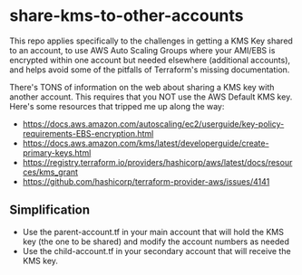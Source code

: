 # share-kms-to-other-accounts

This repo applies specifically to the challenges in getting a KMS Key shared to an account, to use AWS Auto Scaling Groups where your AMI/EBS is encrypted within one account but needed elsewhere (additional accounts), and helps avoid some of the pitfalls of Terraform's missing documentation. 

There's TONS of information on the web about sharing a KMS key with another account. This requires that you NOT use the AWS Default KMS key. Here's some resources that tripped me up along the way: 
- https://docs.aws.amazon.com/autoscaling/ec2/userguide/key-policy-requirements-EBS-encryption.html
- https://docs.aws.amazon.com/kms/latest/developerguide/create-primary-keys.html
- https://registry.terraform.io/providers/hashicorp/aws/latest/docs/resources/kms_grant
- https://github.com/hashicorp/terraform-provider-aws/issues/4141

## Simplification
- Use the parent-account.tf in your main account that will hold the KMS key (the one to be shared) and modify the account numbers as needed
- Use the child-account.tf in your secondary account that will receive the KMS key. 

